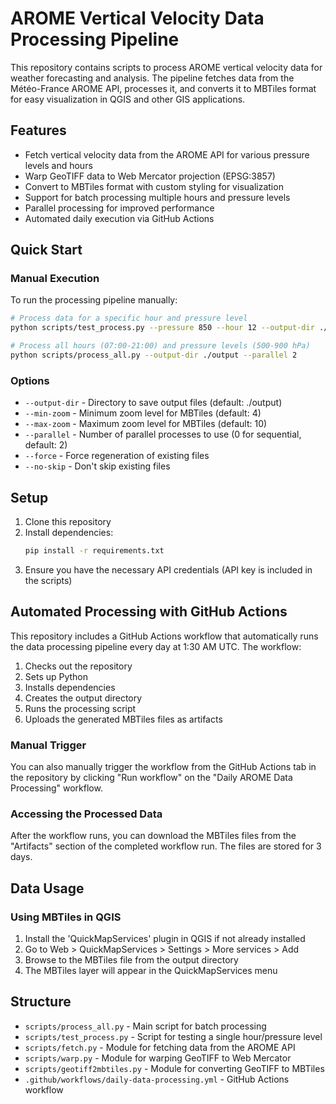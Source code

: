 # AROME Vertical Velocity Data Processing Pipeline

This repository contains scripts to process AROME vertical velocity data for weather forecasting and analysis. The pipeline fetches data from the Météo-France AROME API, processes it, and converts it to MBTiles format for easy visualization in QGIS and other GIS applications.

## Features

- Fetch vertical velocity data from the AROME API for various pressure levels and hours
- Warp GeoTIFF data to Web Mercator projection (EPSG:3857)
- Convert to MBTiles format with custom styling for visualization
- Support for batch processing multiple hours and pressure levels
- Parallel processing for improved performance
- Automated daily execution via GitHub Actions

## Quick Start

### Manual Execution

To run the processing pipeline manually:

```bash
# Process data for a specific hour and pressure level
python scripts/test_process.py --pressure 850 --hour 12 --output-dir ./output

# Process all hours (07:00-21:00) and pressure levels (500-900 hPa)
python scripts/process_all.py --output-dir ./output --parallel 2
```

### Options

- `--output-dir` - Directory to save output files (default: ./output)
- `--min-zoom` - Minimum zoom level for MBTiles (default: 4)
- `--max-zoom` - Maximum zoom level for MBTiles (default: 10)
- `--parallel` - Number of parallel processes to use (0 for sequential, default: 2)
- `--force` - Force regeneration of existing files
- `--no-skip` - Don't skip existing files

## Setup

1. Clone this repository
2. Install dependencies:
   ```bash
   pip install -r requirements.txt
   ```
3. Ensure you have the necessary API credentials (API key is included in the scripts)

## Automated Processing with GitHub Actions

This repository includes a GitHub Actions workflow that automatically runs the data processing pipeline every day at 1:30 AM UTC. The workflow:

1. Checks out the repository
2. Sets up Python
3. Installs dependencies
4. Creates the output directory
5. Runs the processing script
6. Uploads the generated MBTiles files as artifacts

### Manual Trigger

You can also manually trigger the workflow from the GitHub Actions tab in the repository by clicking "Run workflow" on the "Daily AROME Data Processing" workflow.

### Accessing the Processed Data

After the workflow runs, you can download the MBTiles files from the "Artifacts" section of the completed workflow run. The files are stored for 3 days.

## Data Usage

### Using MBTiles in QGIS

1. Install the 'QuickMapServices' plugin in QGIS if not already installed
2. Go to Web > QuickMapServices > Settings > More services > Add
3. Browse to the MBTiles file from the output directory
4. The MBTiles layer will appear in the QuickMapServices menu

## Structure

- `scripts/process_all.py` - Main script for batch processing
- `scripts/test_process.py` - Script for testing a single hour/pressure level
- `scripts/fetch.py` - Module for fetching data from the AROME API
- `scripts/warp.py` - Module for warping GeoTIFF to Web Mercator
- `scripts/geotiff2mbtiles.py` - Module for converting GeoTIFF to MBTiles
- `.github/workflows/daily-data-processing.yml` - GitHub Actions workflow 